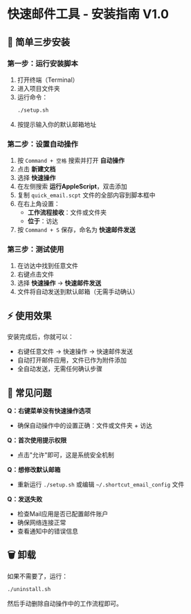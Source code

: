 # 快速邮件工具 - 安装指南 V1.0

## 📌 简单三步安装

### 第一步：运行安装脚本
1. 打开终端（Terminal）
2. 进入项目文件夹
3. 运行命令：
   ```bash
   ./setup.sh
   ```
4. 按提示输入你的默认邮箱地址

### 第二步：设置自动操作
1. 按 `Command + 空格` 搜索并打开 **自动操作**
2. 点击 **新建文档**
3. 选择 **快速操作**
4. 在左侧搜索 **运行AppleScript**，双击添加
5. 复制 `quick_email.scpt` 文件的全部内容到脚本框中
6. 在右上角设置：
   - **工作流程接收**：文件或文件夹
   - **位于**：访达
7. 按 `Command + S` 保存，命名为 **快速邮件发送**

### 第三步：测试使用
1. 在访达中找到任意文件
2. 右键点击文件
3. 选择 **快速操作** → **快速邮件发送**
4. 文件将自动发送到默认邮箱（无需手动确认）

## ⚡ 使用效果

安装完成后，你就可以：
- 右键任意文件 → 快速操作 → 快速邮件发送
- 自动打开邮件应用，文件已作为附件添加
- 全自动发送，无需任何确认步骤

## 🔧 常见问题

**Q：右键菜单没有快速操作选项**
- 确保自动操作中的设置正确：文件或文件夹 + 访达

**Q：首次使用提示权限**
- 点击"允许"即可，这是系统安全机制

**Q：想修改默认邮箱**
- 重新运行 `./setup.sh` 或编辑 `~/.shortcut_email_config` 文件

**Q：发送失败**
- 检查Mail应用是否已配置邮件账户
- 确保网络连接正常
- 查看通知中的错误信息

## 🗑️ 卸载

如果不需要了，运行：
```bash
./uninstall.sh
```

然后手动删除自动操作中的工作流程即可。